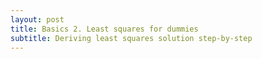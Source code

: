 ```yaml
---
layout: post
title: Basics 2. Least squares for dummies
subtitle: Deriving least squares solution step-by-step
---
```


